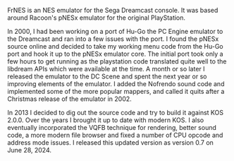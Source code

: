 FrNES is an NES emulator for the Sega Dreamcast console.  It was based around Racoon's pNESx emulator for the original PlayStation.

In 2000, I had been working on a port of Hu-Go the PC Engine emulator to the Dreamcast and ran into a few issues with the port.  I found the pNESx source online and decided to take my working menu code from the Hu-Go port and hook it up to the pNESx emulator core.  The initial port took only a few hours to get running as the playstation code translated quite well to the libdream APIs which were available at the time.  A month or so later I released the emulator to the DC Scene and spent the next year or so improving elements of the emulator.  I added the Nofrendo sound code and implemented some of the more popular mappers, and called it quits after a Christmas release of the emulator in 2002.

In 2013 I decided to dig out the source code and try to build it against KOS 2.0.0.  Over the years I brought it up to date with modern KOS.  I also eventually incorporated the VQFB technique for rendering, 
better sound code, a more modern file browser and fixed a number of CPU opcode and address mode issues.  I released this updated version as version 0.7 on June 28, 2024.

